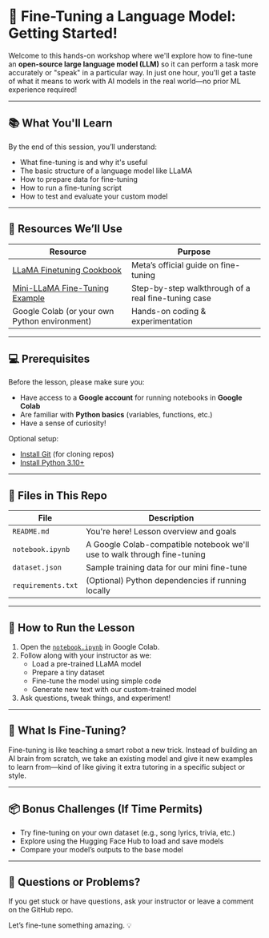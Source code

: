 # 🧠 Fine-Tuning a Language Model: Getting Started!

Welcome to this hands-on workshop where we'll explore how to fine-tune an **open-source large language model (LLM)** so it can perform a task more accurately or "speak" in a particular way. In just one hour, you'll get a taste of what it means to work with AI models in the real world—no prior ML experience required!

---

## 📚 What You'll Learn

By the end of this session, you’ll understand:
- What fine-tuning is and why it's useful
- The basic structure of a language model like LLaMA
- How to prepare data for fine-tuning
- How to run a fine-tuning script
- How to test and evaluate your custom model

---

## 🧰 Resources We’ll Use

| Resource | Purpose |
|---------|---------|
| [LLaMA Finetuning Cookbook](https://github.com/meta-llama/llama-cookbook/blob/main/getting-started/finetuning/LLM_finetuning_overview.md) | Meta’s official guide on fine-tuning |
| [Mini-LLaMA Fine-Tuning Example](https://medium.com/@saadmalik4zd/fine-tuning-mini-llama-to-write-like-a-researcher-7431e9ffb827) | Step-by-step walkthrough of a real fine-tuning case |
| Google Colab (or your own Python environment) | Hands-on coding & experimentation |

---

## 💻 Prerequisites

Before the lesson, please make sure you:
- Have access to a **Google account** for running notebooks in **Google Colab**
- Are familiar with **Python basics** (variables, functions, etc.)
- Have a sense of curiosity!

Optional setup:
- [Install Git](https://git-scm.com/downloads) (for cloning repos)
- [Install Python 3.10+](https://www.python.org/downloads/)

---

## 📁 Files in This Repo

| File | Description |
|------|-------------|
| `README.md` | You're here! Lesson overview and goals |
| `notebook.ipynb` | A Google Colab-compatible notebook we'll use to walk through fine-tuning |
| `dataset.json` | Sample training data for our mini fine-tune |
| `requirements.txt` | (Optional) Python dependencies if running locally |

---

## 🚀 How to Run the Lesson

1. Open the [`notebook.ipynb`](./notebook.ipynb) in Google Colab.
2. Follow along with your instructor as we:
   - Load a pre-trained LLaMA model
   - Prepare a tiny dataset
   - Fine-tune the model using simple code
   - Generate new text with our custom-trained model
3. Ask questions, tweak things, and experiment!

---

## 🤖 What Is Fine-Tuning?

Fine-tuning is like teaching a smart robot a new trick. Instead of building an AI brain from scratch, we take an existing model and give it new examples to learn from—kind of like giving it extra tutoring in a specific subject or style.

---

## 📦 Bonus Challenges (If Time Permits)

- Try fine-tuning on your own dataset (e.g., song lyrics, trivia, etc.)
- Explore using the Hugging Face Hub to load and save models
- Compare your model’s outputs to the base model

---

## 🙋 Questions or Problems?

If you get stuck or have questions, ask your instructor or leave a comment on the GitHub repo.

Let’s fine-tune something amazing. 💡
